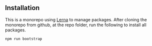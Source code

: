 ## Installation
This is a monorepo using [Lerna](https://github.com/lerna/lerna) to manage packages.  After cloning the monorepo from github, at the repo folder, run the following to install all packages.

```
npm run bootstrap
```
